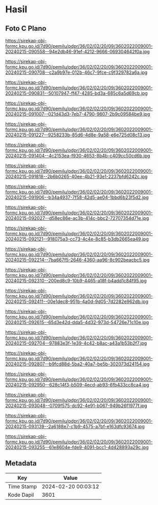 # Hasil

## Foto C Plano

https://sirekap-obj-formc.kpu.go.id/7d90/pemilu/pdpr/36/02/02/20/09/3602022009001-20240215-090558--94e2db46-91ef-4212-9666-069304642f0a.jpg

https://sirekap-obj-formc.kpu.go.id/7d90/pemilu/pdpr/36/02/02/20/09/3602022009001-20240215-090708--c2a9b97e-012b-46c7-9fce-c9f329782a6a.jpg

https://sirekap-obj-formc.kpu.go.id/7d90/pemilu/pdpr/36/02/02/20/09/3602022009001-20240215-090831--50107947-ff47-4285-bd3a-685c6a5d69cb.jpg

https://sirekap-obj-formc.kpu.go.id/7d90/pemilu/pdpr/36/02/02/20/09/3602022009001-20240215-091007--021d43d3-7eb7-4790-9607-2b9c09584be9.jpg

https://sirekap-obj-formc.kpu.go.id/7d90/pemilu/pdpr/36/02/02/20/09/3602022009001-20240215-091227--9258233b-85d6-4d8e-9a58-e6e725d08c13.jpg

https://sirekap-obj-formc.kpu.go.id/7d90/pemilu/pdpr/36/02/02/20/09/3602022009001-20240215-091404--4c2153ea-f930-4653-8b4b-c409cc50cd6b.jpg

https://sirekap-obj-formc.kpu.go.id/7d90/pemilu/pdpr/36/02/02/20/09/3602022009001-20240215-091818--2b6b0265-40ee-4b21-93e1-2237bfd6242c.jpg

https://sirekap-obj-formc.kpu.go.id/7d90/pemilu/pdpr/36/02/02/20/09/3602022009001-20240215-091906--b34a4937-7f58-42d5-ae04-1bbd6b23f5d2.jpg

https://sirekap-obj-formc.kpu.go.id/7d90/pemilu/pdpr/36/02/02/20/09/3602022009001-20240215-092027--d58ec86e-ac3b-414c-bbc2-72707354d71e.jpg

https://sirekap-obj-formc.kpu.go.id/7d90/pemilu/pdpr/36/02/02/20/09/3602022009001-20240215-092121--918075a3-cc73-4c4e-8c85-b3db2665ea49.jpg

https://sirekap-obj-formc.kpu.go.id/7d90/pemilu/pdpr/36/02/02/20/09/3602022009001-20240215-092214--7ba667f5-2646-4360-aa96-8c902beacbc5.jpg

https://sirekap-obj-formc.kpu.go.id/7d90/pemilu/pdpr/36/02/02/20/09/3602022009001-20240215-092310--200ed8c9-10b9-4465-a18f-b4add1c84f95.jpg

https://sirekap-obj-formc.kpu.go.id/7d90/pemilu/pdpr/36/02/02/20/09/3602022009001-20240215-092411--00e1dec8-951b-4a0d-9d05-7d2282e962db.jpg

https://sirekap-obj-formc.kpu.go.id/7d90/pemilu/pdpr/36/02/02/20/09/3602022009001-20240215-092615--65d3e42d-dda5-4d32-973d-54726e71c10e.jpg

https://sirekap-obj-formc.kpu.go.id/7d90/pemilu/pdpr/36/02/02/20/09/3602022009001-20240215-092704--97883e3f-1e39-4c42-b8ac-a43a1b53b2f7.jpg

https://sirekap-obj-formc.kpu.go.id/7d90/pemilu/pdpr/36/02/02/20/09/3602022009001-20240215-092807--b9fcd88d-5ba2-40a7-be5b-302073d24154.jpg

https://sirekap-obj-formc.kpu.go.id/7d90/pemilu/pdpr/36/02/02/20/09/3602022009001-20240215-092950--628c14f3-b509-4ecd-ab93-6fb433cc8ca4.jpg

https://sirekap-obj-formc.kpu.go.id/7d90/pemilu/pdpr/36/02/02/20/09/3602022009001-20240215-093048--0709f575-dc92-4e91-b067-949b26f1977f.jpg

https://sirekap-obj-formc.kpu.go.id/7d90/pemilu/pdpr/36/02/02/20/09/3602022009001-20240215-093139--2a6188e7-c1b9-4575-a7bf-e163dfc93674.jpg

https://sirekap-obj-formc.kpu.go.id/7d90/pemilu/pdpr/36/02/02/20/09/3602022009001-20240215-093255--61e8604e-fde9-4091-bcc1-4d428893a29c.jpg


## Metadata

| Key        | Value               |
| ---------- | ------------------- |
| Time Stamp | 2024-02-20 00:03:12 |
| Kode Dapil | 3601                |



